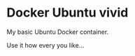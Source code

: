 Docker Ubuntu vivid
===================

My basic Ubuntu Docker container.

Use it how every you like...
